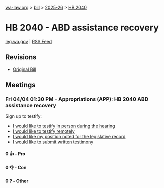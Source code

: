 [wa-law.org](/) > [bill](/bill/) > [2025-26](/bill/2025-26/) > [HB 2040](/bill/2025-26/hb/2040/)

# HB 2040 - ABD assistance recovery
[leg.wa.gov](https://app.leg.wa.gov/billsummary?BillNumber=2040&Year=2025&Initiative=false) | [RSS Feed](./rss.xml)

## Revisions
* [Original Bill](1/)

## Meetings
### Fri 04/04 01:30 PM - Appropriations (APP): HB 2040 ABD assistance recovery
Sign up to testify:
* [I would like to testify in person during the hearing](https://app.leg.wa.gov/csi/Testifier/Add?chamber=House&mId=33248&aId=166604&caId=26814&tId=1)
* [I would like to testify remotely](https://app.leg.wa.gov/csi/Testifier/Add?chamber=House&mId=33248&aId=166604&caId=26814&tId=2)
* [I would like my position noted for the legislative record](https://app.leg.wa.gov/csi/Testifier/Add?chamber=House&mId=33248&aId=166604&caId=26814&tId=3)
* [I would like to submit written testimony](https://app.leg.wa.gov/csi/Testifier/Add?chamber=House&mId=33248&aId=166604&caId=26814&tId=4)

#### 0 👍 - Pro

#### 0 👎 - Con

#### 0 ❓ - Other
